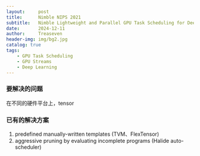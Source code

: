 ```yaml
---
layout:     post
title:      Nimble NIPS 2021
subtitle:   Nimble Lightweight and Parallel GPU Task Scheduling for Deep Learning
date:       2024-12-11
author:     Treaseven
header-img: img/bg2.jpg
catalog: true
tags:
    - GPU Task Scheduling
    - GPU Streams
    - Deep Learning
---
```


### 要解决的问题
在不同的硬件平台上，tensor 

### 已有的解决方案
1. predefined manually-written templates (TVM、FlexTensor)
2. aggressive pruning by evaluating incomplete programs (Halide auto-scheduler)